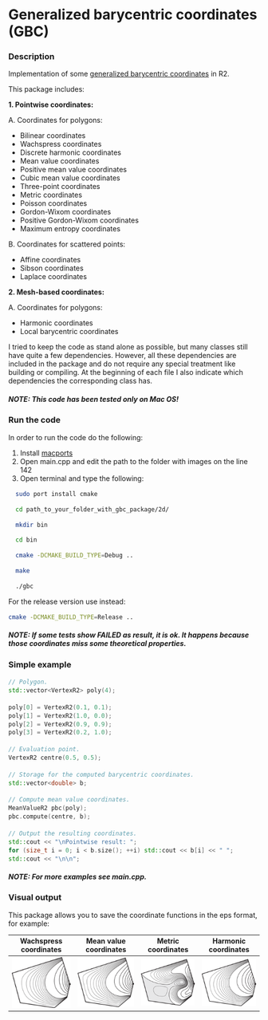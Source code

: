 # Generalized barycentric coordinates (GBC)

### Description

Implementation of some [generalized barycentric coordinates](http://www.inf.usi.ch/hormann/barycentric/index.html) in R2.

This package includes:

__1. Pointwise coordinates:__

A. Coordinates for polygons:
  * Bilinear coordinates
  * Wachspress coordinates
  * Discrete harmonic coordinates
  * Mean value coordinates
  * Positive mean value coordinates
  * Cubic mean value coordinates
  * Three-point coordinates
  * Metric coordinates
  * Poisson coordinates
  * Gordon-Wixom coordinates
  * Positive Gordon-Wixom coordinates
  * Maximum entropy coordinates
    
B. Coordinates for scattered points:
  * Affine coordinates
  * Sibson coordinates
  * Laplace coordinates

__2. Mesh-based coordinates:__

A. Coordinates for polygons:
  * Harmonic coordinates
  * Local barycentric coordinates

I tried to keep the code as stand alone as possible, but many classes still have quite a few dependencies. However, all these dependencies are included in the package and do not require any special treatment like building or compiling. At the beginning of each file I also indicate which dependencies the corresponding class has.

##### NOTE: This code has been tested only on Mac OS!

### Run the code

In order to run the code do the following:

1. Install [macports](https://www.macports.org/install.php)
2. Open main.cpp and edit the path to the folder with images on the line 142
3. Open terminal and type the following:

```bash
  sudo port install cmake
```
```bash
  cd path_to_your_folder_with_gbc_package/2d/
```
```bash
  mkdir bin
```
```bash
  cd bin
```
```bash
  cmake -DCMAKE_BUILD_TYPE=Debug ..
```
```bash
  make
```
```bash
  ./gbc
```

For the release version use instead: 

```bash
cmake -DCMAKE_BUILD_TYPE=Release ..
```

##### NOTE: If some tests show FAILED as result, it is ok. It happens because those coordinates miss some theoretical properties.

### Simple example

```C++
// Polygon.
std::vector<VertexR2> poly(4);

poly[0] = VertexR2(0.1, 0.1);
poly[1] = VertexR2(1.0, 0.0);
poly[2] = VertexR2(0.9, 0.9);
poly[3] = VertexR2(0.2, 1.0);

// Evaluation point.
VertexR2 centre(0.5, 0.5);

// Storage for the computed barycentric coordinates.
std::vector<double> b;

// Compute mean value coordinates.
MeanValueR2 pbc(poly);
pbc.compute(centre, b);

// Output the resulting coordinates.
std::cout << "\nPointwise result: ";
for (size_t i = 0; i < b.size(); ++i) std::cout << b[i] << " ";
std::cout << "\n\n";
```

##### NOTE: For more examples see main.cpp.

### Visual output

This package allows you to save the coordinate functions in the eps format, for example:

|Wachspress coordinates|Mean value coordinates|Metric coordinates|Harmonic coordinates|
|----------------------|----------------------|----------------------|----------------------|
|![Wachspress coordinates](2d/examples/WachspressR2.png)|![Mean value coordinates](2d/examples/MeanValueR2.png)|![Metric coordinates](2d/examples/MetricR2.png)|![Harmonic coordinates](2d/examples/HarmonicR2.png)|
